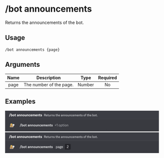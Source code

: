 # /bot announcements

Returns the announcements of the bot.

## Usage

```
/bot announcements {page}
```

## Arguments

| Name | Description             | Type   | Required |
| :--: | :---------------------: | :----: | :------: |
| page | The number of the page. | Number | No       |

## Examples

<img src="/assets/examples/bot/announcements-0.png" class="rounded-corners">\
<img src="/assets/examples/bot/announcements-1.png" class="rounded-corners">